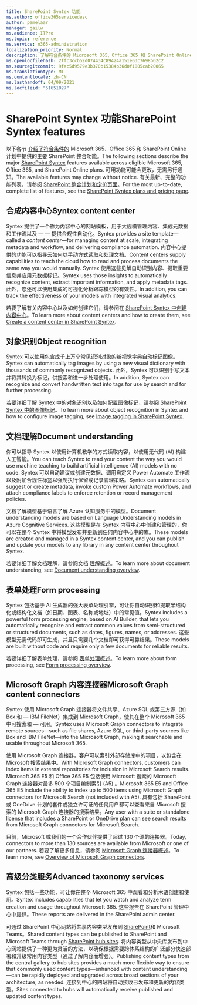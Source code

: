 ```yaml
---
title: SharePoint Syntex 功能
ms.author: office365servicedesc
author: pamelaar
manager: gailw
ms.audience: ITPro
ms.topic: reference
ms.service: o365-administration
localization_priority: Normal
description: 了解符合条件的 Microsoft 365、Office 365 和 SharePoint Online 计划中提供的主要 SharePoint Syntex 功能。
ms.openlocfilehash: 2ffc3ccb52d074434c89424a151e63c7698b62c2
ms.sourcegitcommit: 9fac5d9579e3b370b15384b36d0f1805cab20065
ms.translationtype: MT
ms.contentlocale: zh-CN
ms.lasthandoff: 04/09/2021
ms.locfileid: "51651027"
---
```

# <a name="sharepoint-syntex-features"></a><span data-ttu-id="162fa-103">SharePoint Syntex 功能</span><span class="sxs-lookup"><span data-stu-id="162fa-103">SharePoint Syntex features</span></span> 

<span data-ttu-id="162fa-104">以下各节 [介绍了符合条件的](sharepoint-syntex-service-description.md) Microsoft 365、Office 365 和 SharePoint Online 计划中提供的主要 SharePoint 整合功能。</span><span class="sxs-lookup"><span data-stu-id="162fa-104">The following sections describe the major [SharePoint Syntex](sharepoint-syntex-service-description.md) features available across eligible Microsoft 365, Office 365, and SharePoint Online plans.</span></span> <span data-ttu-id="162fa-105">可用功能可能会更改，无需另行通知。</span><span class="sxs-lookup"><span data-stu-id="162fa-105">The available features may change without notice.</span></span> <span data-ttu-id="162fa-106">有关最新、完整的功能列表，请参阅 [SharePoint 整合计划和定价页面](https://www.microsoft.com/microsoft-365/enterprise/sharepoint-syntex)。</span><span class="sxs-lookup"><span data-stu-id="162fa-106">For the most up-to-date, complete list of features, see the [SharePoint Syntex plans and pricing page](https://www.microsoft.com/microsoft-365/enterprise/sharepoint-syntex).</span></span>

## <a name="syntex-content-center"></a><span data-ttu-id="162fa-107">合成内容中心</span><span class="sxs-lookup"><span data-stu-id="162fa-107">Syntex content center</span></span>

<span data-ttu-id="162fa-108">Syntex 提供了一个称为内容中心的网站模板，用于大规模管理内容、集成元数据和工作流以及 &mdash;  &mdash; 提供合规性自动化。</span><span class="sxs-lookup"><span data-stu-id="162fa-108">Syntex provides a site template&mdash;called a *content center*&mdash;for managing content at scale, integrating metadata and workflow, and delivering compliance automation.</span></span> <span data-ttu-id="162fa-109">内容中心提供的功能可以指导云如何以手动方式读取和处理文档。</span><span class="sxs-lookup"><span data-stu-id="162fa-109">Content centers supply capabilities to teach the cloud how to read and process documents the same way you would manually.</span></span> <span data-ttu-id="162fa-110">Syntex 使用这些见解自动识别内容、提取重要信息并应用元数据标记。</span><span class="sxs-lookup"><span data-stu-id="162fa-110">Syntex uses those insights to automatically recognize content, extract important information, and apply metadata tags.</span></span> <span data-ttu-id="162fa-111">此外，您还可以使用集成的可视化分析跟踪模型的有效性。</span><span class="sxs-lookup"><span data-stu-id="162fa-111">In addition, you can track the effectiveness of your models with integrated visual analytics.</span></span>

<span data-ttu-id="162fa-112">若要了解有关内容中心以及如何创建它们，请参阅在 [SharePoint Syntex 中创建内容中心](/microsoft-365/contentunderstanding/create-a-content-center)。</span><span class="sxs-lookup"><span data-stu-id="162fa-112">To learn more about content centers and how to create them, see [Create a content center in SharePoint Syntex](/microsoft-365/contentunderstanding/create-a-content-center).</span></span>

## <a name="object-recognition"></a><span data-ttu-id="162fa-113">对象识别</span><span class="sxs-lookup"><span data-stu-id="162fa-113">Object recognition</span></span>

<span data-ttu-id="162fa-114">Syntex 可以使用包含成千上万个常见识别对象的新视觉字典自动标记图像。</span><span class="sxs-lookup"><span data-stu-id="162fa-114">Syntex can automatically tag images by using a new visual dictionary with thousands of commonly recognized objects.</span></span> <span data-ttu-id="162fa-115">此外，Syntex 可以识别手写文本并将其转换为标记，供搜索和进一步处理使用。</span><span class="sxs-lookup"><span data-stu-id="162fa-115">In addition, Syntex can recognize and convert handwritten text into tags for use by search and for further processing.</span></span>

<span data-ttu-id="162fa-116">若要详细了解 Syntex 中的对象识别以及如何配置图像标记，请参阅 [SharePoint Syntex 中的图像标记](/microsoft-365/contentunderstanding/image-tagging)。</span><span class="sxs-lookup"><span data-stu-id="162fa-116">To learn more about object recognition in Syntex and how to configure image tagging, see [Image tagging in SharePoint Syntex](/microsoft-365/contentunderstanding/image-tagging).</span></span>

## <a name="document-understanding"></a><span data-ttu-id="162fa-117">文档理解</span><span class="sxs-lookup"><span data-stu-id="162fa-117">Document understanding</span></span>

<span data-ttu-id="162fa-118">你可以指导 Syntex 以使用计算机教学的方式读取内容，以使用无代码 (AI) 构建人工智能。</span><span class="sxs-lookup"><span data-stu-id="162fa-118">You can teach Syntex to read your content the way you would use machine teaching to build artificial intelligence (AI) models with no code.</span></span> <span data-ttu-id="162fa-119">Syntex 可以自动建议或创建元数据、调用自定义 Power Automate 工作流以及附加合规性标签以强制执行保留或记录管理策略。</span><span class="sxs-lookup"><span data-stu-id="162fa-119">Syntex can automatically suggest or create metadata, invoke custom Power Automate workflows, and attach compliance labels to enforce retention or record management policies.</span></span>

<span data-ttu-id="162fa-120">文档了解模型基于语言了解 Azure 认知服务中的模型。</span><span class="sxs-lookup"><span data-stu-id="162fa-120">Document understanding models are based on Language Understanding models in Azure Cognitive Services.</span></span> <span data-ttu-id="162fa-121">这些模型是在 Syntex 内容中心中创建和管理的，你可以在整个 Syntex 中将模型发布并更新到任何内容中心中的库。</span><span class="sxs-lookup"><span data-stu-id="162fa-121">These models are created and managed in a Syntex content center, and you can publish and update your models to any library in any content center throughout Syntex.</span></span>

<span data-ttu-id="162fa-122">若要详细了解文档理解，请参阅文档 [理解概述](/microsoft-365/contentunderstanding/document-understanding-overview)。</span><span class="sxs-lookup"><span data-stu-id="162fa-122">To learn more about document understanding, see [Document understanding overview](/microsoft-365/contentunderstanding/document-understanding-overview).</span></span>

## <a name="form-processing"></a><span data-ttu-id="162fa-123">表单处理</span><span class="sxs-lookup"><span data-stu-id="162fa-123">Form processing</span></span>

<span data-ttu-id="162fa-124">Syntex 包括基于 AI 生成器的强大表单处理引擎，可让你自动识别和提取半结构化或结构化文档（如日期、图表、名称或地址）中的常见值。</span><span class="sxs-lookup"><span data-stu-id="162fa-124">Syntex includes a powerful form processing engine, based on AI Builder, that lets you automatically recognize and extract common values from semi-structured or structured documents, such as dates, figures, names, or addresses.</span></span> <span data-ttu-id="162fa-125">这些模型无需代码即可生成，并且只需要几个文档即可获得可靠结果。</span><span class="sxs-lookup"><span data-stu-id="162fa-125">These models are built without code and require only a few documents for reliable results.</span></span>

<span data-ttu-id="162fa-126">若要详细了解表单处理，请参阅 [表单处理概述](/microsoft-365/contentunderstanding/form-processing-overview)。</span><span class="sxs-lookup"><span data-stu-id="162fa-126">To learn more about form processing, see [Form processing overview](/microsoft-365/contentunderstanding/form-processing-overview).</span></span>

## <a name="microsoft-graph-content-connectors"></a><span data-ttu-id="162fa-127">Microsoft Graph 内容连接器</span><span class="sxs-lookup"><span data-stu-id="162fa-127">Microsoft Graph content connectors</span></span>

<span data-ttu-id="162fa-128">Syntex 使用 Microsoft Graph 连接器将文件共享、Azure SQL 或第三方源（如 Box 和 &mdash; IBM FileNet）集成到 Microsoft Graph，使其在整个 Microsoft 365 中可搜索和 &mdash; 可用。</span><span class="sxs-lookup"><span data-stu-id="162fa-128">Syntex uses Microsoft Graph connectors to integrate remote sources&mdash;such as file shares, Azure SQL, or third-party sources like Box and IBM FileNet&mdash;into the Microsoft Graph, making it searchable and usable throughout Microsoft 365.</span></span>

<span data-ttu-id="162fa-129">使用 Microsoft Graph 连接器，客户可以索引外部存储库中的项目，以包含在 Microsoft 搜索结果中。</span><span class="sxs-lookup"><span data-stu-id="162fa-129">With Microsoft Graph connectors, customers can index items in external repositories for inclusion in Microsoft Search results.</span></span> <span data-ttu-id="162fa-130">Microsoft 365 E5 和 Office 365 E5 包括使用 Microsoft 搜索的 Microsoft Graph 连接器对最多 500 个项目编制索引 (A5) 。</span><span class="sxs-lookup"><span data-stu-id="162fa-130">Microsoft 365 E5 and Office 365 E5 include the ability to index up to 500 items using Microsoft Graph connectors for Microsoft Search (not included with A5).</span></span> <span data-ttu-id="162fa-131">具有包括 SharePoint 或 OneDrive 计划的套件或独立许可证的任何用户都可以查看来自 Microsoft 搜索的 Microsoft Graph 连接器的搜索结果。</span><span class="sxs-lookup"><span data-stu-id="162fa-131">Any user with a suite or standalone license that includes a SharePoint or OneDrive plan can see search results from Microsoft Graph connectors for Microsoft Search.</span></span>

<span data-ttu-id="162fa-132">目前，Microsoft 或我们的一个合作伙伴提供了超过 130 个源的连接器。</span><span class="sxs-lookup"><span data-stu-id="162fa-132">Today, connectors to more than 130 sources are available from Microsoft or one of our partners.</span></span> <span data-ttu-id="162fa-133">若要了解更多信息，请参阅 [Microsoft Graph 连接器概述](/MicrosoftSearch/connectors-overview)。</span><span class="sxs-lookup"><span data-stu-id="162fa-133">To learn more, see [Overview of Microsoft Graph connectors](/MicrosoftSearch/connectors-overview).</span></span>

## <a name="advanced-taxonomy-services"></a><span data-ttu-id="162fa-134">高级分类服务</span><span class="sxs-lookup"><span data-stu-id="162fa-134">Advanced taxonomy services</span></span>

<span data-ttu-id="162fa-135">Syntex 包括一些功能，可让你在整个 Microsoft 365 中观看和分析术语创建和使用。</span><span class="sxs-lookup"><span data-stu-id="162fa-135">Syntex includes capabilities that let you watch and analyze term creation and usage throughout Microsoft 365.</span></span> <span data-ttu-id="162fa-136">这些报告在 SharePoint 管理中心中提供。</span><span class="sxs-lookup"><span data-stu-id="162fa-136">These reports are delivered in the SharePoint admin center.</span></span>

<span data-ttu-id="162fa-137">可通过 SharePoint 中心网站将共享内容类型发布到 [SharePoint](/sharepoint/dev/features/hub-site/hub-site-overview)和 Microsoft Teams。</span><span class="sxs-lookup"><span data-stu-id="162fa-137">Shared content types can be published to SharePoint and Microsoft Teams through [SharePoint hub sites](/sharepoint/dev/features/hub-site/hub-site-overview).</span></span> <span data-ttu-id="162fa-138">将内容类型从中央库发布到中心网站提供了一种更为灵活的方法，以确保根据需要跨体系结构的广泛部分快速部署和升级常用内容类型（通过了解内容而增强）。</span><span class="sxs-lookup"><span data-stu-id="162fa-138">Publishing content types from the central gallery to hub sites provides a much more flexible way to ensure that commonly used content types—enhanced with content understanding—can be rapidly deployed and upgraded across broad sections of your architecture, as needed.</span></span> <span data-ttu-id="162fa-139">连接到中心的网站将自动接收已发布和更新的内容类型。</span><span class="sxs-lookup"><span data-stu-id="162fa-139">Sites connected to hubs will automatically receive published and updated content types.</span></span>